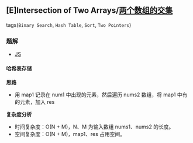 ## [E]Intersection of Two Arrays/[两个数组的交集](https://leetcode-cn.com/problems/intersection-of-two-arrays/)
tags(`Binary Search`, `Hash Table`, `Sort`, `Two Pointers`)

### 题解
+ [JS](../../js/384/349.js)
#### 哈希表存储
**思路**
+ 用 map1 记录在 num1 中出现的元素，然后遍历 nums2 数组，将 map1 中有的元素，加入 res

**复杂度分析**
+ 时间复杂度：O(N + M)，N、M 为输入数组 nums1、nums2 的长度。
+ 空间复杂度：O(N + M)，map1、res 占用空间。
